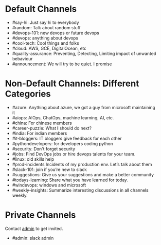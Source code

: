# Default Channels
- #say-hi: Just say hi to everybody
- #random: Talk about random stuff
- #devops-101: new devops or future devops
- #devops: anything about devops
- #cool-tech: Cool things and folks
- #cloud: AWS, GCE, DigitalOcean, etc
- #quality-assurance: Preventing, Detecting, Limiting impact of unwanted bebaviour 
- #announcement: We will try to be quiet. I promise

# Non-Default Channels: Different Categories
- #azure: Anything about azure, we got a guy from microsoft maintaining it
- #aiops: AIOps, ChatOps, machine learning, AI, etc.
- #china: For chinese members
- #career-puzzle: What I should do next?
- #india: For indian members
- #it-bloggers: IT bloggers give feedback for each other
- #pythondevelopers: for developers coding python
- #security: Don't forget security
- #jobs: Find DevOps jobs or hire devops talents for your team.
- #linux: old skills help
- #prod-incidents Incidents of my production env. Let’s talk about them
- #slack-101: join if you’re new to slack
- #suggestions: Give us your suggestions and make a better community
- #todays-learning: Share what you have learned for today.
- #windevops: windows and microsoft
- #weekly-insights: Summarize interesting discussions in all channels weekly.

# Private Channels
Contact [admin](./admin.md) to get invited.
- #admin: slack admin
